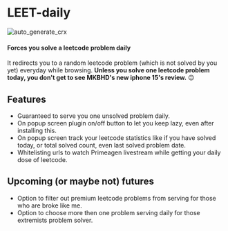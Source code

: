 # LEET-daily
![auto_generate_crx](https://github.com/eiko03/LEET-daily/actions/workflows/action.yml/badge.svg)

#### Forces you solve a leetcode problem daily

It redirects you to a random leetcode problem (which is not solved by you yet) everyday while browsing. **Unless you solve one leetcode problem today, you don't get to see MKBHD's new iphone 15's review.** 😉 

## Features

- Guaranteed to serve you one unsolved problem daily.
- On popup screen plugin on/off button to let you keep lazy, even after installing this.
- On popup screen track your leetcode statistics like if you have solved today, or total solved count, even last solved problem date.
- Whitelisting urls to watch Primeagen livestream while getting your daily dose of leetcode.

## Upcoming (or maybe not) futures

- Option to filter out premium leetcode problems from serving for those who are broke like me.
- Option to choose more then one problem serving daily for those extremists problem solver.
